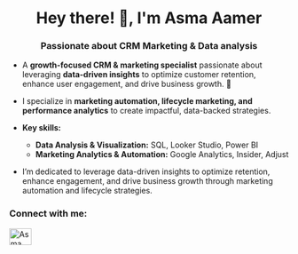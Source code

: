 <h1 align="center">Hey there! 👋, I'm Asma Aamer</h1>
<h3 align="center">Passionate about CRM Marketing & Data analysis</h3>

- A **growth-focused CRM & marketing specialist** passionate about leveraging **data-driven insights** to optimize customer retention, enhance user engagement, and drive business growth. 🚀  

- I specialize in **marketing automation, lifecycle marketing, and performance analytics** to create impactful, data-backed strategies.  

- **Key skills:**  
  - **Data Analysis & Visualization:** SQL, Looker Studio, Power BI  
  - **Marketing Analytics & Automation:** Google Analytics, Insider, Adjust  

- I’m dedicated to leverage data-driven insights to optimize retention, enhance engagement, and drive business growth through marketing automation and lifecycle strategies.  

<h3 align="left">Connect with me:</h3>
<p align="left">
<a href="https://www.linkedin.com/in/asma-aamer-167138211/" target="blank">
<img align="center" src="https://raw.githubusercontent.com/rahuldkjain/github-profile-readme-generator/master/src/images/icons/Social/linked-in-alt.svg" alt="Asma Aamer LinkedIn" height="30" width="40" />
</a>
</p>
